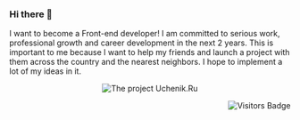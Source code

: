 ### Hi there 👋

I want to become a Front-end developer! I am committed to serious work, professional growth and career development in the next 2 years. This is important to me because I want to help my friends and launch a project with them across the country and the nearest neighbors. I hope to implement a lot of my ideas in it.

<div align="center">
  <img src="https://github.com/kkirillovv/kkirillovv/assets/122016948/ca5d04fb-1dc2-45ae-aeaa-53a8ba35c7b6" alt="The project Uchenik.Ru" />
</div>

<!--
**kkirillovv/kkirillovv** is a ✨ _special_ ✨ repository because its `README.md` (this file) appears on your GitHub profile.

Here are some ideas to get you started:

- 🔭 I’m currently working on ...
- 🌱 I’m currently learning ...
- 👯 I’m looking to collaborate on ...
- 🤔 I’m looking for help with ...
- 💬 Ask me about ...
- 📫 How to reach me: ...
- 😄 Pronouns: ...
- ⚡ Fun fact: ...
-->

<div align="right">
  <p align="right">
    <img src="https://api.visitorbadge.io/api/visitors?path=https%3A%2F%2Fgithub.com%2Fkkirillovv&countColor=%23f0b354" alt="Visitors Badge" />
  </p>
</div>
